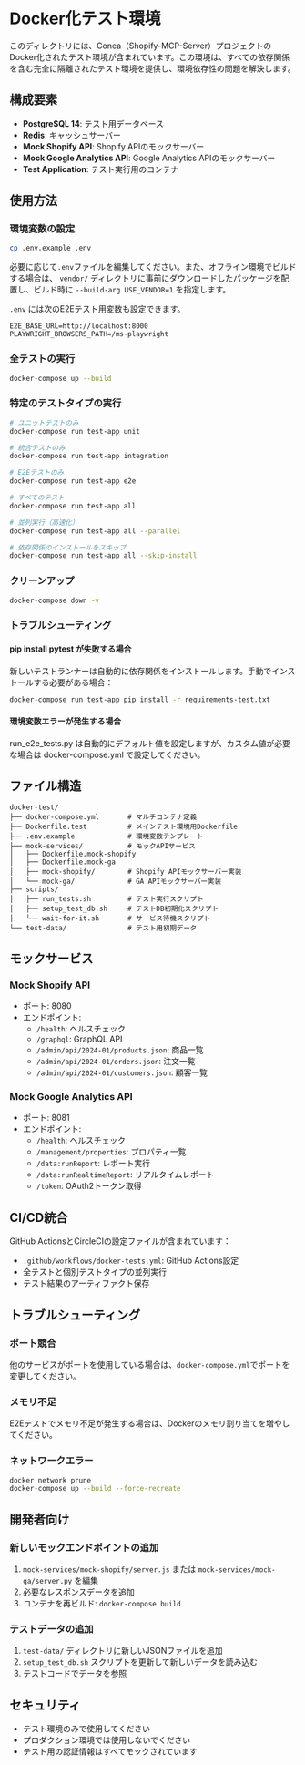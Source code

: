 # Docker化テスト環境

このディレクトリには、Conea（Shopify-MCP-Server）プロジェクトのDocker化されたテスト環境が含まれています。この環境は、すべての依存関係を含む完全に隔離されたテスト環境を提供し、環境依存性の問題を解決します。

## 構成要素

- **PostgreSQL 14**: テスト用データベース
- **Redis**: キャッシュサーバー
- **Mock Shopify API**: Shopify APIのモックサーバー
- **Mock Google Analytics API**: Google Analytics APIのモックサーバー
- **Test Application**: テスト実行用のコンテナ

## 使用方法

### 環境変数の設定

```bash
cp .env.example .env
```

必要に応じて`.env`ファイルを編集してください。また、オフライン環境でビルドする場合は、
`vendor/` ディレクトリに事前にダウンロードしたパッケージを配置し、ビルド時に
`--build-arg USE_VENDOR=1` を指定します。

`.env` には次のE2Eテスト用変数も設定できます。

```env
E2E_BASE_URL=http://localhost:8000
PLAYWRIGHT_BROWSERS_PATH=/ms-playwright
```

### 全テストの実行

```bash
docker-compose up --build
```

### 特定のテストタイプの実行

```bash
# ユニットテストのみ
docker-compose run test-app unit

# 統合テストのみ
docker-compose run test-app integration

# E2Eテストのみ
docker-compose run test-app e2e

# すべてのテスト
docker-compose run test-app all

# 並列実行（高速化）
docker-compose run test-app all --parallel

# 依存関係のインストールをスキップ
docker-compose run test-app all --skip-install
```

### クリーンアップ

```bash
docker-compose down -v
```

### トラブルシューティング

#### pip install pytest が失敗する場合

新しいテストランナーは自動的に依存関係をインストールします。手動でインストールする必要がある場合：

```bash
docker-compose run test-app pip install -r requirements-test.txt
```

#### 環境変数エラーが発生する場合

run_e2e_tests.py は自動的にデフォルト値を設定しますが、カスタム値が必要な場合は docker-compose.yml で設定してください。

## ファイル構造

```
docker-test/
├── docker-compose.yml       # マルチコンテナ定義
├── Dockerfile.test          # メインテスト環境用Dockerfile
├── .env.example             # 環境変数テンプレート
├── mock-services/           # モックAPIサービス
│   ├── Dockerfile.mock-shopify
│   ├── Dockerfile.mock-ga
│   ├── mock-shopify/        # Shopify APIモックサーバー実装
│   └── mock-ga/             # GA APIモックサーバー実装
├── scripts/
│   ├── run_tests.sh         # テスト実行スクリプト
│   ├── setup_test_db.sh     # テストDB初期化スクリプト
│   └── wait-for-it.sh       # サービス待機スクリプト
└── test-data/               # テスト用初期データ
```

## モックサービス

### Mock Shopify API

- ポート: 8080
- エンドポイント:
  - `/health`: ヘルスチェック
  - `/graphql`: GraphQL API
  - `/admin/api/2024-01/products.json`: 商品一覧
  - `/admin/api/2024-01/orders.json`: 注文一覧
  - `/admin/api/2024-01/customers.json`: 顧客一覧

### Mock Google Analytics API

- ポート: 8081
- エンドポイント:
  - `/health`: ヘルスチェック
  - `/management/properties`: プロパティ一覧
  - `/data:runReport`: レポート実行
  - `/data:runRealtimeReport`: リアルタイムレポート
  - `/token`: OAuth2トークン取得

## CI/CD統合

GitHub ActionsとCircleCIの設定ファイルが含まれています：

- `.github/workflows/docker-tests.yml`: GitHub Actions設定
- 全テストと個別テストタイプの並列実行
- テスト結果のアーティファクト保存

## トラブルシューティング

### ポート競合

他のサービスがポートを使用している場合は、`docker-compose.yml`でポートを変更してください。

### メモリ不足

E2Eテストでメモリ不足が発生する場合は、Dockerのメモリ割り当てを増やしてください。

### ネットワークエラー

```bash
docker network prune
docker-compose up --build --force-recreate
```

## 開発者向け

### 新しいモックエンドポイントの追加

1. `mock-services/mock-shopify/server.js` または `mock-services/mock-ga/server.py` を編集
2. 必要なレスポンスデータを追加
3. コンテナを再ビルド: `docker-compose build`

### テストデータの追加

1. `test-data/` ディレクトリに新しいJSONファイルを追加
2. `setup_test_db.sh` スクリプトを更新して新しいデータを読み込む
3. テストコードでデータを参照

## セキュリティ

- テスト環境のみで使用してください
- プロダクション環境では使用しないでください
- テスト用の認証情報はすべてモックされています